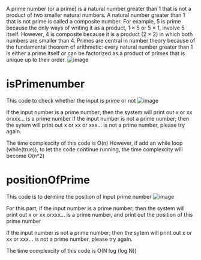 A prime number (or a prime) is a natural number greater than 1 that is not a product of two smaller natural numbers. A natural number greater than 1 that is not prime is called a composite number. For example, 5 is prime because the only ways of writing it as a product, 1 × 5 or 5 × 1, involve 5 itself. However, 4 is composite because it is a product (2 × 2) in which both numbers are smaller than 4. Primes are central in number theory because of the fundamental theorem of arithmetic: every natural number greater than 1 is either a prime itself or can be factorized as a product of primes that is unique up to their order.
![image](https://user-images.githubusercontent.com/81028118/111909307-e3767300-8ab0-11eb-9367-5c68204ed877.png)


# isPrimenumber
This code to check whether the input is prime or not
![image](https://user-images.githubusercontent.com/81028118/111909140-2e43bb00-8ab0-11eb-8561-72afbbc720a6.png)

If the input number is a prime number; then the system will print out x or xx orxxx...  is a prime number
If the input number is not a prime number; then the sytem will print out x or xx or xxx... is not a prime number, please try again.

The time complexcity of this code is O(n)
However, if add an while loop (while(true)), to let the code continue running, the time complexcity will become O(n^2)

# positionOfPrime
This code is to dermine the position of input prime number 
![image](https://user-images.githubusercontent.com/81028118/111909212-7c58be80-8ab0-11eb-8b1d-feabe5b3a85a.png)

For this part, if the input number is a prime number; then the system will print out x or xx orxxx...  is a prime number, and print out the position of this prime number

If the input number is not a prime number; then the sytem will print out x or xx or xxx... is not a prime number, please try again.

The time complexcity of this code is O(N log (log N))




